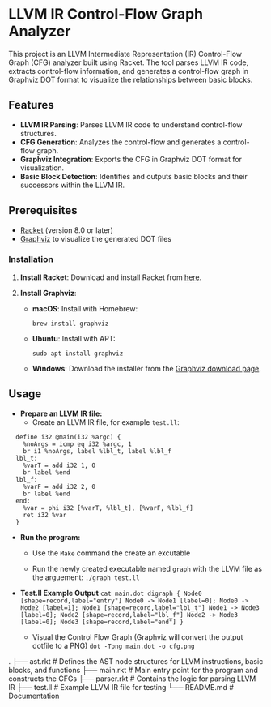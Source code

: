 # LLVM IR Control-Flow Graph Analyzer

This project is an LLVM Intermediate Representation (IR) Control-Flow Graph (CFG) analyzer built using Racket. The tool parses LLVM IR code, extracts control-flow information, and generates a control-flow graph in Graphviz DOT format to visualize the relationships between basic blocks.


## Features

- **LLVM IR Parsing**: Parses LLVM IR code to understand control-flow structures.
- **CFG Generation**: Analyzes the control-flow and generates a control-flow graph.
- **Graphviz Integration**: Exports the CFG in Graphviz DOT format for visualization.
- **Basic Block Detection**: Identifies and outputs basic blocks and their successors within the LLVM IR.


## Prerequisites

- [Racket](https://racket-lang.org/) (version 8.0 or later)
- [Graphviz](https://graphviz.org/) to visualize the generated DOT files


### Installation

1. **Install Racket**: Download and install Racket from [here](https://racket-lang.org/download/).
   
2. **Install Graphviz**:
   - **macOS**: Install with Homebrew:
     ```
     brew install graphviz
     ```
   - **Ubuntu**: Install with APT:
     ```
     sudo apt install graphviz
     ```
   - **Windows**: Download the installer from the [Graphviz download page](https://graphviz.org/download/).


## Usage

- **Prepare an LLVM IR file:**
  - Create an LLVM IR file, for example `test.ll`:

```
  define i32 @main(i32 %argc) {
    %noArgs = icmp eq i32 %argc, 1
    br i1 %noArgs, label %lbl_t, label %lbl_f
  lbl_t:
    %varT = add i32 1, 0
    br label %end
  lbl_f:
    %varF = add i32 2, 0
    br label %end
  end:
    %var = phi i32 [%varT, %lbl_t], [%varF, %lbl_f]
    ret i32 %var
  }
```
- **Run the program:**

  - Use the `Make` command the create an excutable

  - Run the newly created executable named `graph` with the LLVM file as the arguement:
    `./graph test.ll`
  
- **Test.ll Example Output**
    ``cat main.dot
      digraph {
        Node0 [shape=record,label="entry"]
        Node0 -> Node1 [label=0];
        Node0 -> Node2 [label=1];
        Node1 [shape=record,label="lbl_t"]
        Node1 -> Node3 [label=0];
        Node2 [shape=record,label="lbl_f"]
        Node2 -> Node3 [label=0];
        Node3 [shape=record,label="end"]
        }
    ``
  
  - Visual the Control Flow Graph (Graphviz will convert the output dotfile to a PNG)
    `dot -Tpng main.dot -o cfg.png`

.
├── ast.rkt               # Defines the AST node structures for LLVM instructions, basic blocks, and functions
├── main.rkt              # Main entry point for the program and constructs the CFGs
├── parser.rkt            # Contains the logic for parsing LLVM IR
├── test.ll               # Example LLVM IR file for testing
└── README.md             # Documentation


